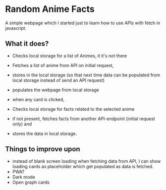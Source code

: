 # Random Anime Facts

A simple webpage which I started just to learn how to use APIs with fetch in javascript.

## What it does?

- Checks local storage for a list of Animes, it it's not there
- Fetches a list of anime from API on initial request,

- stores in the local storage (so that next time data can be populated from local storage instead of send an API request)
- populates the webpage from local storage
- when any card is clicked,
- Checks local storage for facts related to the selected anime 
- if not present, fetches facts from another API-endpoint (initial request only) and
- stores the data in local storage.



## Things to improve upon

- instead of blank screen loading when fetching data from API, I can show loading cards as placeholder which get populated as data is fetched.
- PWA?
- Dark mode
- Open graph cards